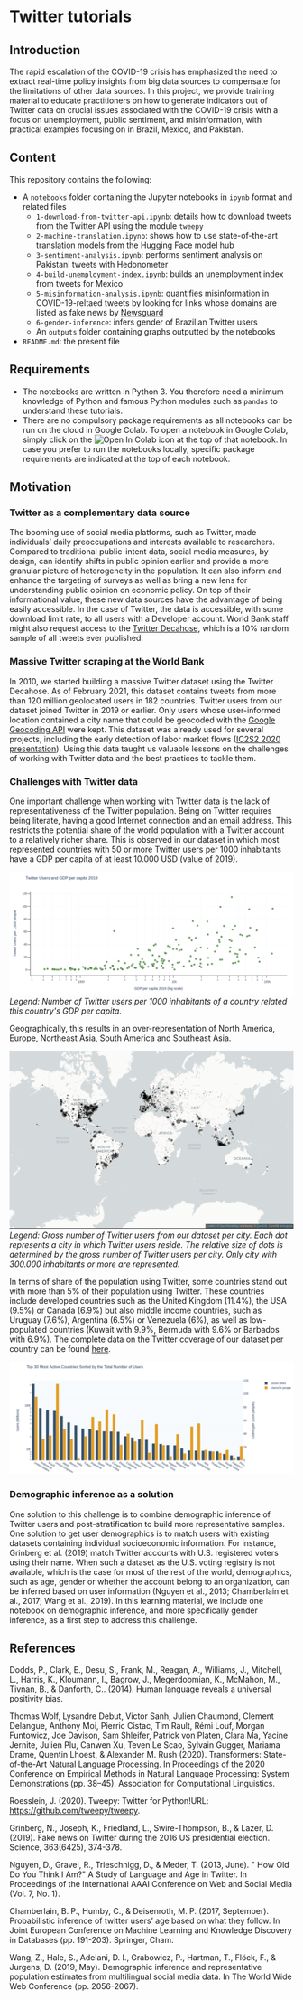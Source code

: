 # Twitter tutorials

## Introduction
The rapid escalation of the COVID-19 crisis has emphasized the need to extract real-time policy insights from big data sources to compensate for the limitations of other data sources. In this project, we provide training material to educate practitioners on how to generate indicators out of Twitter data on crucial issues associated with the COVID-19 crisis with a focus on unemployment, public sentiment, and misinformation, with practical examples focusing on in Brazil, Mexico, and Pakistan.

## Content
This repository contains the following:
- A `notebooks` folder containing the Jupyter notebooks in `ipynb` format and related files
  - `1-download-from-twitter-api.ipynb`: details how to download tweets from the Twitter API using the module `tweepy`
  - `2-machine-translation.ipynb`: shows how to use state-of-the-art translation models from the Hugging Face model hub
  - `3-sentiment-analysis.ipynb`: performs sentiment analysis on Pakistani tweets with Hedonometer
  - `4-build-unemployment-index.ipynb`: builds an unemployment index from tweets for Mexico 
  - `5-misinformation-analysis.ipynb`: quantifies misinformation in COVID-19-reltaed tweets by looking for links whose domains are listed as fake news by [Newsguard](https://www.newsguardtech.com/coronavirus-misinformation-tracking-center/)
  - `6-gender-inference`: infers gender of Brazilian Twitter users 
  - An `outputs` folder containing graphs outputted by the notebooks
- `README.md`: the present file

## Requirements
- The notebooks are written in Python 3. You therefore need a minimum knowledge of Python and famous Python modules such as `pandas` to understand these tutorials.
- There are no compulsory package requirements as all notebooks can be run on the cloud in Google Colab. To open a notebook in Google Colab, simply click on the ![Open In Colab](https://colab.research.google.com/assets/colab-badge.svg) icon at the top of that notebook. In case you prefer to run the notebooks locally, specific package requirements are indicated at the top of each notebook.

## Motivation

### Twitter as a complementary data source

The booming use of social media platforms, such as Twitter, made individuals’ daily preoccupations and interests available to researchers. Compared to traditional public-intent data, social media measures, by design, can identify shifts in public opinion earlier and provide a more granular picture of heterogeneity in the population. It can also inform and enhance the targeting of surveys as well as bring a new lens for understanding public opinion on economic policy. On top of their informational value, these new data sources have the advantage of being easily accessible. In the case of Twitter, the data is accessible, with some download limit rate, to all users with a Developer account. World Bank staff might also request access to the [Twitter Decahose](https://developer.twitter.com/en/docs/twitter-api/enterprise/decahose-api/overview/decahose), which is a 10% random sample of all tweets ever published. 

### Massive Twitter scraping at the World Bank

In 2010, we started building a massive Twitter dataset using the Twitter Decahose. As of February 2021, this dataset contains tweets from more than 120 million geolocated users in 182 countries. Twitter users from our dataset joined Twitter in 2019 or earlier. Only users whose user-informed location contained a city name that could be geocoded with the [Google Geocoding API](https://developers.google.com/maps/documentation/geocoding/overview) were kept. This dataset was already used for several projects, including the early detection of labor market flows ([IC2S2 2020 presentation](https://www.youtube.com/watch?v=ZxFrtUW2dYA&feature=emb_logo)). Using this data taught us valuable lessons on the challenges of working with Twitter data and the best practices to tackle them. 

### Challenges with Twitter data

One important challenge when working with Twitter data is the lack of representativeness of the Twitter population. Being on Twitter requires being literate, having a good Internet connection and an email address. This restricts the potential share of the world population with a Twitter account to a relatively richer share. This is observed in our dataset in which most represented countries with 50 or more Twitter users per 1000 inhabitants have a GDP per capita of at least 10.000 USD (value of 2019).

![Illustration](visualizations/pictures/twitter_gdp_capita.png)
*Legend: Number of Twitter users per 1000 inhabitants of a country related this country's GDP per capita.*

Geographically, this results in an over-representation of North America, Europe, Northeast Asia, South America and Southeast Asia. 

![Illustration](visualizations/pictures/map_total_number_users.png)
*Legend: Gross number of Twitter users from our dataset per city. Each dot represents a city in which Twitter users reside. The relative size of dots is determined by the gross number of Twitter users per city. Only city with 300.000 inhabitants or more are represented.*

In terms of share of the population using Twitter, some countries stand out with more than 5% of their population using Twitter. These countries include developed countries such as the United Kingdom (11.4%), the USA (9.5%) or Canada (6.9%) but also middle income countries,  such as Uruguay (7.6%), Argentina (6.5%) or Venezuela (6%), as well as low-populated countries (Kuwait with 9.9%, Bermuda with 9.6% or Barbados with 6.9%). The complete data on the Twitter coverage of our dataset per country can be found [here](https://github.com/worldbank/TwitterEconomicMonitoring/blob/master/visualizations/data/twitter_coverage_countries.csv).

![Illustration](visualizations/pictures/bar_user_country.png)


### Demographic inference as a solution

One solution to this challenge is to combine demographic inference of Twitter users and post-stratification to build more representative samples. One solution to get user demographics is to match users with existing datasets containing individual socioeconomic information. For instance, Grinberg et al. (2019) match Twitter accounts with U.S. registered voters using their name. When such a dataset as the U.S. voting registry is not available, which is the case for most of the rest of the world, demographics, such as age, gender or whether the account belong to an organization, can be inferred based on user information (Nguyen et al., 2013; Chamberlain et al., 2017; Wang et al., 2019). In this learning material, we include one notebook on demographic inference, and more specifically gender inference, as a first step to address this challenge. 
 


## References

Dodds, P., Clark, E., Desu, S., Frank, M., Reagan, A., Williams, J., Mitchell, L., Harris, K., Kloumann, I., Bagrow, J., Megerdoomian, K., McMahon, M., Tivnan, B., & Danforth, C.. (2014). Human language reveals a universal positivity bias.

Thomas Wolf, Lysandre Debut, Victor Sanh, Julien Chaumond, Clement Delangue, Anthony Moi, Pierric Cistac, Tim Rault, Rémi Louf, Morgan Funtowicz, Joe Davison, Sam Shleifer, Patrick von Platen, Clara Ma, Yacine Jernite, Julien Plu, Canwen Xu, Teven Le Scao, Sylvain Gugger, Mariama Drame, Quentin Lhoest, & Alexander M. Rush (2020). Transformers: State-of-the-Art Natural Language Processing. In Proceedings of the 2020 Conference on Empirical Methods in Natural Language Processing: System Demonstrations (pp. 38–45). Association for Computational Linguistics.

Roesslein, J. (2020). Tweepy: Twitter for Python!URL: https://github.com/tweepy/tweepy.


Grinberg, N., Joseph, K., Friedland, L., Swire-Thompson, B., & Lazer, D. (2019). Fake news on Twitter during the 2016 US presidential election. Science, 363(6425), 374-378.

Nguyen, D., Gravel, R., Trieschnigg, D., & Meder, T. (2013, June). " How Old Do You Think I Am?" A Study of Language and Age in Twitter. In Proceedings of the International AAAI Conference on Web and Social Media (Vol. 7, No. 1).

Chamberlain, B. P., Humby, C., & Deisenroth, M. P. (2017, September). Probabilistic inference of twitter users’ age based on what they follow. In Joint European Conference on Machine Learning and Knowledge Discovery in Databases (pp. 191-203). Springer, Cham.

Wang, Z., Hale, S., Adelani, D. I., Grabowicz, P., Hartman, T., Flöck, F., & Jurgens, D. (2019, May). Demographic inference and representative population estimates from multilingual social media data. In The World Wide Web Conference (pp. 2056-2067).
